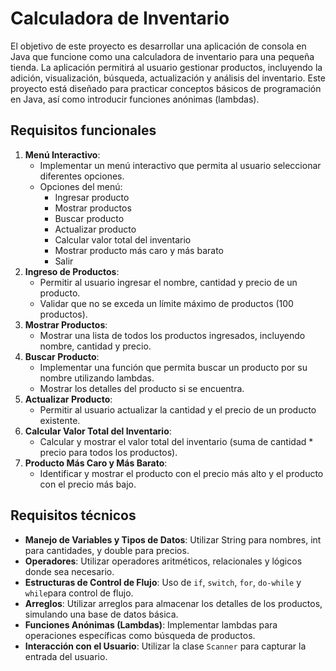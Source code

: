 # Calculadora de Inventario

El objetivo de este proyecto es desarrollar una aplicación de consola en Java que funcione como una calculadora de inventario para una pequeña tienda. La aplicación permitirá al usuario gestionar productos, incluyendo la adición, visualización, búsqueda, actualización y análisis del inventario. Este proyecto está diseñado para practicar conceptos básicos de programación en Java, así como introducir funciones anónimas (lambdas).

## Requisitos funcionales
1. **Menú Interactivo**:
    - Implementar un menú interactivo que permita al usuario seleccionar diferentes opciones.
    - Opciones del menú:
      - Ingresar producto
      - Mostrar productos
      - Buscar producto
      - Actualizar producto
      - Calcular valor total del inventario
      - Mostrar producto más caro y más barato
      - Salir
1. **Ingreso de Productos**:
    - Permitir al usuario ingresar el nombre, cantidad y precio de un producto.
    - Validar que no se exceda un límite máximo de productos (100 productos).
1. **Mostrar Productos**: 
    - Mostrar una lista de todos los productos ingresados, incluyendo nombre, cantidad y precio.
1. **Buscar Producto**: 
    - Implementar una función que permita buscar un producto por su nombre utilizando lambdas.
    - Mostrar los detalles del producto si se encuentra.
1. **Actualizar Producto**:
    - Permitir al usuario actualizar la cantidad y el precio de un producto existente.
1. **Calcular Valor Total del Inventario**:
    - Calcular y mostrar el valor total del inventario (suma de cantidad * precio para todos los productos).
1. **Producto Más Caro y Más Barato**:
    - Identificar y mostrar el producto con el precio más alto y el producto con el precio más bajo.

## Requisitos técnicos
- **Manejo de Variables y Tipos de Datos**: Utilizar String para nombres, int para cantidades, y double para precios.
- **Operadores**: Utilizar operadores aritméticos, relacionales y lógicos donde sea necesario.
- **Estructuras de Control de Flujo**: Uso de `if`, `switch`, `for`, `do-while` y `while`para control de flujo.
- **Arreglos**: Utilizar arreglos para almacenar los detalles de los productos, simulando una base de datos básica.
- **Funciones Anónimas (Lambdas)**: Implementar lambdas para operaciones específicas como búsqueda de productos.
- **Interacción con el Usuario**: Utilizar la clase `Scanner` para capturar la entrada del usuario.
